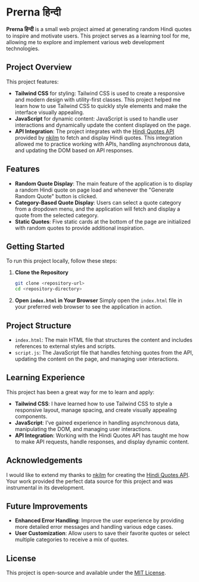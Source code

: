 # Prerna हिन्दी

**Prerna हिन्दी** is a small web project aimed at generating random Hindi quotes to inspire and motivate users. This project serves as a learning tool for me, allowing me to explore and implement various web development technologies.

## Project Overview

This project features:

- **Tailwind CSS** for styling: Tailwind CSS is used to create a responsive and modern design with utility-first classes. This project helped me learn how to use Tailwind CSS to quickly style elements and make the interface visually appealing.
- **JavaScript** for dynamic content: JavaScript is used to handle user interactions and dynamically update the content displayed on the page.
- **API Integration**: The project integrates with the [Hindi Quotes API](https://hindi-quotes.vercel.app/) provided by [nkilm](https://github.com/nkilm/hindi-quotes) to fetch and display Hindi quotes. This integration allowed me to practice working with APIs, handling asynchronous data, and updating the DOM based on API responses.

## Features

- **Random Quote Display**: The main feature of the application is to display a random Hindi quote on page load and whenever the "Generate Random Quote" button is clicked.
- **Category-Based Quote Display**: Users can select a quote category from a dropdown menu, and the application will fetch and display a quote from the selected category.
- **Static Quotes**: Five static cards at the bottom of the page are initialized with random quotes to provide additional inspiration.

## Getting Started

To run this project locally, follow these steps:

1. **Clone the Repository**
    ```bash
    git clone <repository-url>
    cd <repository-directory>
    ```

2. **Open `index.html` in Your Browser**
    Simply open the `index.html` file in your preferred web browser to see the application in action.

## Project Structure

- `index.html`: The main HTML file that structures the content and includes references to external styles and scripts.
- `script.js`: The JavaScript file that handles fetching quotes from the API, updating the content on the page, and managing user interactions.

## Learning Experience

This project has been a great way for me to learn and apply:

- **Tailwind CSS**: I have learned how to use Tailwind CSS to style a responsive layout, manage spacing, and create visually appealing components.
- **JavaScript**: I’ve gained experience in handling asynchronous data, manipulating the DOM, and managing user interactions.
- **API Integration**: Working with the Hindi Quotes API has taught me how to make API requests, handle responses, and display dynamic content.

## Acknowledgements

I would like to extend my thanks to [nkilm](https://github.com/nkilm) for creating the [Hindi Quotes API](https://hindi-quotes.vercel.app/). Your work provided the perfect data source for this project and was instrumental in its development.

## Future Improvements

- **Enhanced Error Handling**: Improve the user experience by providing more detailed error messages and handling various edge cases.
- **User Customization**: Allow users to save their favorite quotes or select multiple categories to receive a mix of quotes.

## License

This project is open-source and available under the [MIT License](LICENSE).
